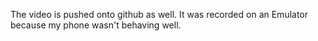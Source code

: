 The video is pushed onto github as well. It was recorded on an Emulator because my phone wasn't behaving well.
